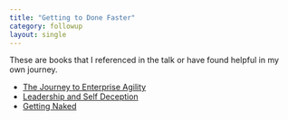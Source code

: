 ```yaml
---
title: "Getting to Done Faster"
category: followup
layout: single
---
```


These are books that I referenced in the talk or have found helpful in my own journey.

 * [The Journey to Enterprise Agility](https://amzn.to/2FLNkpu)
 * [Leadership and Self Deception](https://amzn.to/2juAaV8)
 * [Getting Naked](https://amzn.to/2wi0sTC)
